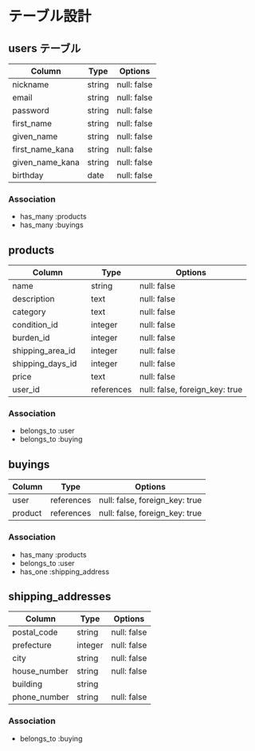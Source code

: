 #  テーブル設計

##  users テーブル

| Column          | Type   | Options     |
| --------------- | ------ | ----------- | 
| nickname        | string | null: false |
| email           | string | null: false |
| password        | string | null: false |
| first_name      | string | null: false |
| given_name      | string | null: false |
| first_name_kana | string | null: false |
| given_name_kana | string | null: false |
| birthday        | date   | null: false |

###  Association

- has_many :products
- has_many :buyings

##  products

| Column           | Type       | Options                        |
| ---------------- | ---------- | ------------------------------ |
| name　　　　　   　| string     | null: false                    |
| description      | text       | null: false                    |
| category         | text       | null: false                    |
| condition_id     | integer    | null: false                    |
| burden_id        | integer    | null: false                    |
| shipping_area_id | integer    | null: false                    |
| shipping_days_id | integer    | null: false                    |
| price            | text       | null: false                    |
| user_id          | references | null: false, foreign_key: true |

###  Association

- belongs_to :user
- belongs_to :buying

##  buyings

| Column             | Type       | Options                        |
| ------------------ | ---------- | ------------------------------ |
| user               | references | null: false, foreign_key: true |
| product            | references | null: false, foreign_key: true |

###  Association

- has_many :products
- belongs_to :user
- has_one :shipping_address

##  shipping_addresses

| Column       | Type    | Options     |
| ------------ | ------- | ----------- |
| postal_code  | string  | null: false |
| prefecture   | integer | null: false |
| city         | string  | null: false |
| house_number | string  | null: false |
| building     | string  |             |
| phone_number | string  | null: false |

###  Association

- belongs_to :buying